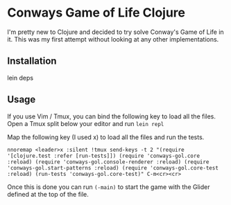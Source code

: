 # Conways Game of Life Clojure

I'm pretty new to Clojure and decided to try solve Conway's Game of Life in it.
This was my first attempt without looking at any other implementations.

## Installation

lein deps

## Usage

If you use Vim / Tmux, you can bind the following key to load all the files.
Open a Tmux split below your editor and run `lein repl`

Map the following key (I used x) to load all the files and run the tests.

```
nnoremap <leader>x :silent !tmux send-keys -t 2 "(require '[clojure.test :refer [run-tests]]) (require 'conways-gol.core :reload) (require 'conways-gol.console-renderer :reload) (require 'conways-gol.start-patterns :reload) (require 'conways-gol.core-test :reload) (run-tests 'conways-gol.core-test)" C-m<cr><cr>
```

Once this is done you can run
`(-main)` to start the game with the Glider defined at the top of the file.
